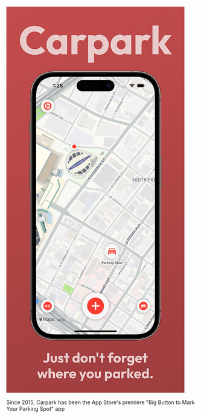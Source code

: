 ![App store screenshot for the app "Carpark". It shows a home screen with a map and a parking spot annotation and features the text "Just don't forget where you parked."](appstore-1.jpg)

Since 2015, Carpark has been the App Store's premiere "Big Button to Mark Your Parking Spot" app
